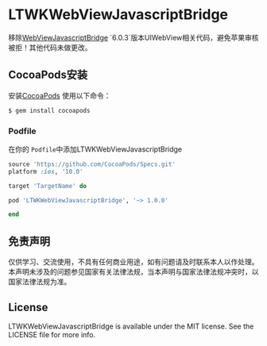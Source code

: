 # LTWKWebViewJavascriptBridge

移除[WebViewJavascriptBridge](http://cocoapods.org](https://github.com/marcuswestin/WebViewJavascriptBridge)) `6.0.3`版本UIWebView相关代码，避免苹果审核被拒！其他代码未做更改。


## CocoaPods安装

安装[CocoaPods](http://cocoapods.org) 使用以下命令：

```bash
$ gem install cocoapods
```

### Podfile

在你的 `Podfile`中添加LTWKWebViewJavascriptBridge

```ruby
source 'https://github.com/CocoaPods/Specs.git'
platform :ios, '10.0'

target 'TargetName' do

pod 'LTWKWebViewJavascriptBridge', '~> 1.0.0'

end
```
## 免责声明
仅供学习、交流使用，不具有任何商业用途，如有问题请及时联系本人以作处理。本声明未涉及的问题参见国家有关法律法规，当本声明与国家法律法规冲突时，以国家法律法规为准。

## License

LTWKWebViewJavascriptBridge is available under the MIT license. See the LICENSE file for more info.

